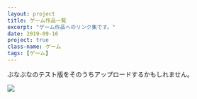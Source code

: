 ```yaml
---
layout: project
title: ゲーム作品一覧
excerpt: "ゲーム作品へのリンク集です。"
date: 2019-09-16
project: true
class-name: ゲーム
tags: [ゲーム]
---
```


ぶなぶなのテスト版をそのうちアップロードするかもしれません。

<a href="{{ site.url }}">
  <img src="{{ site.img }}/bunabuna-logo.png" class="img-circle zoombtn animated rotateIn">
</a>
